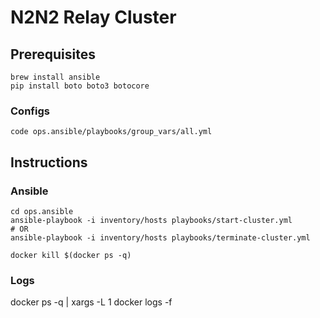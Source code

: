 # N2N2 Relay Cluster

## Prerequisites
```
brew install ansible
pip install boto boto3 botocore
```

### Configs
```
code ops.ansible/playbooks/group_vars/all.yml 
```

## Instructions
### Ansible
```
cd ops.ansible
ansible-playbook -i inventory/hosts playbooks/start-cluster.yml
# OR
ansible-playbook -i inventory/hosts playbooks/terminate-cluster.yml
```

```
docker kill $(docker ps -q)
```

### Logs
docker ps -q | xargs -L 1 docker logs -f